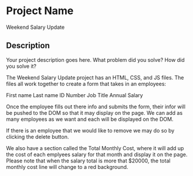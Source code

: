 # Project Name

Weekend Salary Update

## Description

Your project description goes here. What problem did you solve? How did you solve it?

The Weekend Salary Update project has an HTML, CSS, and JS files. 
The files all work together to create a form that takes in an employees:

First name
Last name
ID Number
Job Title
Annual Salary

Once the employee fills out there info and submits the form, their infor will be pushed to the DOM so that it may display on the page. We can add as many employees as we want and each will be displayed on the DOM.

If there is an employee that we would like to remove we may do so by clicking the delete button. 

We also have a section called the Total Monthly Cost, where it will add up the cost of each emplyees salary for that month and display it on the page. Please note that when the salary total is more that $20000, the total monthly cost line will change to a red background. 

<!-- Additional README details can be found [here](https://github.com/PrimeAcademy/readme-template/blob/master/README.md). -->
